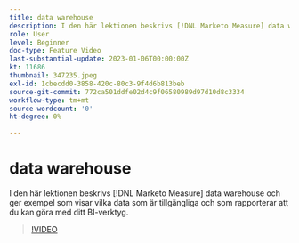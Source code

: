 ```yaml
---
title: data warehouse
description: I den här lektionen beskrivs [!DNL Marketo Measure] data warehouse och ger exempel som visar vilka data som är tillgängliga och som rapporterar att du kan göra med ditt BI-verktyg.
role: User
level: Beginner
doc-type: Feature Video
last-substantial-update: 2023-01-06T00:00:00Z
kt: 11686
thumbnail: 347235.jpeg
exl-id: 1cbecdd0-3858-420c-80c3-9f4d6b813beb
source-git-commit: 772ca501ddfe02d4c9f06580989d97d10d8c3334
workflow-type: tm+mt
source-wordcount: '0'
ht-degree: 0%

---
```


# data warehouse

I den här lektionen beskrivs [!DNL Marketo Measure] data warehouse och ger exempel som visar vilka data som är tillgängliga och som rapporterar att du kan göra med ditt BI-verktyg.

>[!VIDEO](https://video.tv.adobe.com/v/347235/?quality=12&learn=on)
